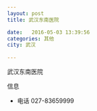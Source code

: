 ```yaml
--- 
layout: post 
title: 武汉东南医院

date:   2016-05-03 13:39:56 
categories: 其他  
city: 武汉
  
--- 
```

   
武汉东南医院

信息
 - 电话 027-83659999


